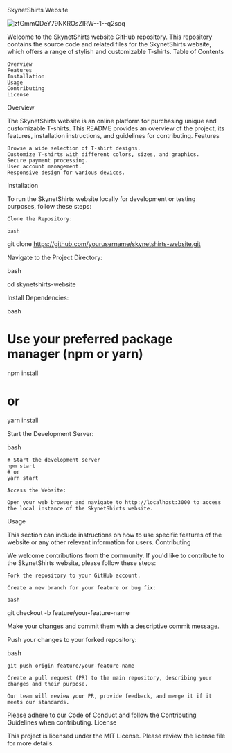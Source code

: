SkynetShirts Website

![zfGmmQDeY79NKROsZIRW--1--q2soq](https://github.com/dantedenzel/threejs/assets/93058935/05d0ec0c-0d75-4389-ae19-7d3725e06903)


Welcome to the SkynetShirts website GitHub repository. This repository contains the source code and related files for the SkynetShirts website, which offers a range of stylish and customizable T-shirts.
Table of Contents

    Overview
    Features
    Installation
    Usage
    Contributing
    License

Overview

The SkynetShirts website is an online platform for purchasing unique and customizable T-shirts. This README provides an overview of the project, its features, installation instructions, and guidelines for contributing.
Features

    Browse a wide selection of T-shirt designs.
    Customize T-shirts with different colors, sizes, and graphics.
    Secure payment processing.
    User account management.
    Responsive design for various devices.

Installation

To run the SkynetShirts website locally for development or testing purposes, follow these steps:

    Clone the Repository:

    bash

git clone https://github.com/yourusername/skynetshirts-website.git

Navigate to the Project Directory:

bash

cd skynetshirts-website

Install Dependencies:

bash

# Use your preferred package manager (npm or yarn)
npm install
# or
yarn install

Start the Development Server:

bash

    # Start the development server
    npm start
    # or
    yarn start

    Access the Website:

    Open your web browser and navigate to http://localhost:3000 to access the local instance of the SkynetShirts website.

Usage

This section can include instructions on how to use specific features of the website or any other relevant information for users.
Contributing

We welcome contributions from the community. If you'd like to contribute to the SkynetShirts website, please follow these steps:

    Fork the repository to your GitHub account.

    Create a new branch for your feature or bug fix:

    bash

git checkout -b feature/your-feature-name

Make your changes and commit them with a descriptive commit message.

Push your changes to your forked repository:

bash

    git push origin feature/your-feature-name

    Create a pull request (PR) to the main repository, describing your changes and their purpose.

    Our team will review your PR, provide feedback, and merge it if it meets our standards.

Please adhere to our Code of Conduct and follow the Contributing Guidelines when contributing.
License

This project is licensed under the MIT License. Please review the license file for more details.
